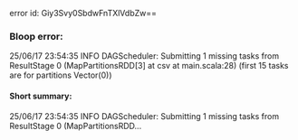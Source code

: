 error id: Giy3Svy0SbdwFnTXlVdbZw==
### Bloop error:

25/06/17 23:54:35 INFO DAGScheduler: Submitting 1 missing tasks from ResultStage 0 (MapPartitionsRDD[3] at csv at main.scala:28) (first 15 tasks are for partitions Vector(0))
#### Short summary: 

25/06/17 23:54:35 INFO DAGScheduler: Submitting 1 missing tasks from ResultStage 0 (MapPartitionsRDD...